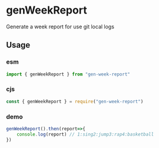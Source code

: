 # genWeekReport
Generate a week report  for use git local logs


## Usage

### esm
```js
import { genWeekReport } from "gen-week-report"
```

### cjs
```js
const { genWeekReport } = require("gen-week-report")
```
 
### demo
```js
genWeekReport().then(report=>{
    console.log(report) // 1:sing2:jump3:rap4:basketball
})
```
